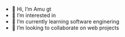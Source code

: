 - 👋 Hi, I’m Amu gt
- 👀 I’m interested in 
- 🌱 I’m currently learning software enginering
- 💞️ I’m looking to collaborate on web projects




